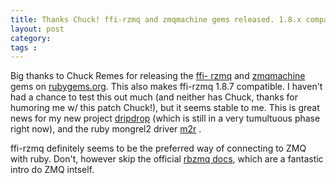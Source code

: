 ```yaml
---
title: Thanks Chuck! ffi-rzmq and zmqmachine gems released. 1.8.x compat as well!
layout: post
category: 
tags : 
---
```





Big thanks to Chuck Remes for releasing the [ffi-
rzmq](http://github.com/chuckremes/ffi-rzmq) and
[zmqmachine](http://github.com/chuckremes/zmqmachine) gems on
[rubygems.org](http://rubygems.org). This also makes ffi-rzmq 1.8.7
compatible. I haven't had a chance to test this out much (and neither has
Chuck, thanks for humoring me w/ this patch Chuck!), but it seems stable to
me. This is great news for my new project
[dripdrop](http://github.com/andrewvc/dripdrop) (which is still in a very
tumultuous phase right now), and the ruby mongrel2 driver
[m2r](http://github.com/perplexes/m2r) .

ffi-rzmq definitely seems to be the preferred way of connecting to ZMQ with
ruby. Don't, however skip the official [rbzmq
docs](http://zeromq.github.com/rbzmq/), which are a fantastic intro do ZMQ
intself.


